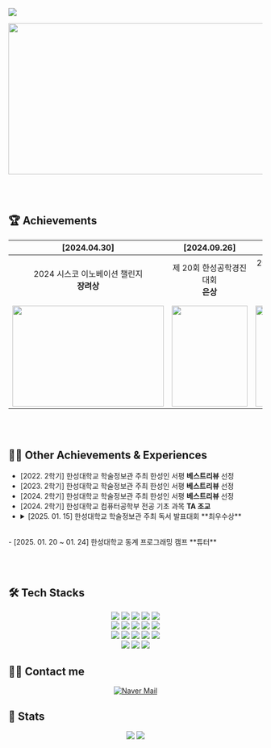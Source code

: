 ![](https://capsule-render.vercel.app/api?type=waving&color=auto&height=170&text=안녕하세요%20윤단비입니다%20🙋‍♀️&textColor=ffffff&fontSize=39&animation=twinkling&section=header)

<a href="https://github.com/devxb/gitanimals">
<img
  src="https://render.gitanimals.org/farms/yoondanbi"
  width="600"
  height="300"
/>
</a>

<br> <br>

## 🏆 Achievements
| [2024.04.30]  | [2024.09.26]  | [2024.11.27] | [2024.12.31] |
|:-:|:-:|:-:|:-:|
| 2024 시스코 이노베이션 챌린지 <br>**장려상**  | 제 20회 한성공학경진대회 <br>**은상**  | 2024 SW중심대학연합 <br>SW FESTIVAL <br>**최우수상** | KCI 등재지 <br>**논문 출간** |
| <img src="https://github.com/user-attachments/assets/f0fd0a5f-303f-4ed4-a189-da0233df046d" width="300px" height="200px"> | <img src="https://github.com/user-attachments/assets/d8315bfd-25fe-457e-bddc-c52038134bc3" width="150px" height="200px">  | <img src="https://github.com/user-attachments/assets/6dd7d593-c731-4b35-a116-a3dcea67c180" width="150px" height="200px"> | <img src="https://github.com/user-attachments/assets/b6d661e7-366a-4361-80a2-f475c2320e2e" width="150px" height="200px"> |

<br> <br>

## 👩‍🏫 Other Achievements & Experiences
- [2022. 2학기] 한성대학교 학술정보관 주최 한성인 서평 **베스트리뷰** 선정 <br>
- [2023. 2학기] 한성대학교 학술정보관 주최 한성인 서평 **베스트리뷰** 선정 <br>
- [2024. 2학기] 한성대학교 학술정보관 주최 한성인 서평 **베스트리뷰** 선정 <br>
- [2024. 2학기] 한성대학교 컴퓨터공학부 전공 기초 과목 **TA 조교** <br>
- <details>
  <summary>
    [2025. 01. 15] 한성대학교 학술정보관 주최 독서 발표대회 **최우수상** 
  </summary>
     추후 상장 이미지 첨부
  </details>
<br>
- [2025. 01. 20 ~ 01. 24] 한성대학교 동계 프로그래밍 캠프 **튜터** <br>

<br> <br>

## 🛠️ Tech Stacks
<p align="center">
  <img src="https://img.shields.io/badge/Android-3DDC84?style=for-the-badge&logo=Android&logoColor=white">
  <img src="https://img.shields.io/badge/Apache%20Tomcat-F8DC75?style=for-the-badge&logo=Apache%20Tomcat&logoColor=white">
  <img src="https://img.shields.io/badge/C-A8B9CC?style=for-the-badge&logo=C&logoColor=white">
  <img src="https://img.shields.io/badge/Figma-F24E1E?style=for-the-badge&logo=Figma&logoColor=white">
  <img src="https://img.shields.io/badge/Flutter-02569B?style=for-the-badge&logo=Flutter&logoColor=white">
  <br>
  <img src="https://img.shields.io/badge/Flask-000000?style=for-the-badge&logo=Flask&logoColor=white">
  <img src="https://img.shields.io/badge/HTML5-E34F26?style=for-the-badge&logo=HTML5&logoColor=white">
  <img src="https://img.shields.io/badge/JavaScript-F7DF1E?style=for-the-badge&logo=JavaScript&logoColor=white">
  <img src="https://img.shields.io/badge/CSS3-1572B6?style=for-the-badge&logo=CSS3&logoColor=white">
  <img src="https://img.shields.io/badge/Linux-FCC624?style=for-the-badge&logo=Linux&logoColor=white">
  <br>
  <img src="https://img.shields.io/badge/MySQL-4479A1?style=for-the-badge&logo=MySQL&logoColor=white">
  <img src="https://img.shields.io/badge/Notion-000000?style=for-the-badge&logo=Notion&logoColor=white">
  <img src="https://img.shields.io/badge/Python-3776AB?style=for-the-badge&logo=Python&logoColor=white">
  <img src="https://img.shields.io/badge/Node.js-339933?style=for-the-badge&logo=Node.js&logoColor=white">
  <img src="https://img.shields.io/badge/React-61DAFB?style=for-the-badge&logo=React&logoColor=black">
  <br>
  <img src="https://img.shields.io/badge/AWS-FF9900?style=for-the-badge&logo=Amazon%20AWS&logoColor=white">
  <img src="https://img.shields.io/badge/Git-F1502F?style=for-the-badge&logo=Git&logoColor=white">
  <img src="https://img.shields.io/badge/Java-007396?style=for-the-badge&logo=Java&logoColor=white">
</p>
  
## 🧑‍💻 Contact me
<p align="center">
  <a href="mailto:yoondb1128@naver.com">
    <img src="https://img.shields.io/badge/Naver%20Mail-03C75A?style=for-the-badge&logo=Naver&logoColor=white" alt="Naver Mail">
  </a>
</p>


## 🏅 Stats
<div align="center">
  <img src="https://github-readme-stats.vercel.app/api?username=yoondanbi&bg_color=60,eeeeee,bbbbbb&title_color=333333&text_color=555555" />
  <img src="https://github-readme-stats.vercel.app/api/top-langs/?username=yoondanbi&layout=compact&bg_color=60,eeeeee,bbbbbb&title_color=333333&text_color=555555" />
</div>


